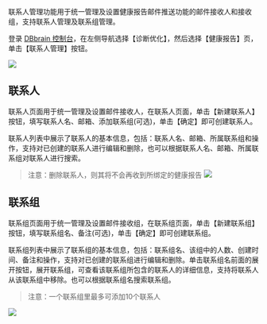 联系人管理功能用于统一管理及设置健康报告邮件推送功能的邮件接收人和接收组，支持联系人管理及联系组管理。

登录 [DBbrain 控制台](https://console.cloud.tencent.com/dbbrain/analysis)，在左侧导航选择【诊断优化】，然后选择【健康报告】页，单击【联系人管理】按钮。

![](https://main.qcloudimg.com/raw/2e29119b35c603cff8c4ae0368a7c4c2.png)

## 联系人
联系人页面用于统一管理及设置邮件接收人，在联系人页面，单击【新建联系人】按钮，填写联系人名、邮箱、添加联系组(可选)，单击【确定】即可创建联系人。

联系人列表中展示了联系人的基本信息，包括：联系人名、邮箱、所属联系组和操作，支持对已创建的联系人进行编辑和删除，也可以根据联系人名、邮箱、所属联系组对联系人进行搜索。
>注意：删除联系人，则其将不会再收到所绑定的健康报告
![](https://main.qcloudimg.com/raw/e702e37e358fd7f7d6853cf50482af53.png)

## 联系组
联系组页面用于统一管理及设置邮件接收组，在联系组页面，单击【新建联系组】按钮，填写联系组名、备注(可选)，单击【确定】即可创建联系组。

联系组列表中展示了联系组的基本信息，包括：联系组名、该组中的人数、创建时间、备注和操作，支持对已创建的联系组进行编辑和删除。单击联系组名前面的展开按钮，展开联系组，可查看该联系组所包含的联系人的详细信息，支持将联系人从该联系组中移除。也可以根据联系组名搜索联系组。

> 注意：一个联系组里最多可添加10个联系人

![](https://main.qcloudimg.com/raw/02160f51b4f6e945156c7bdd4d6c96c2.png)

